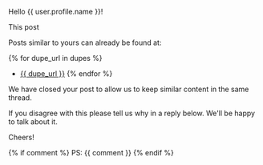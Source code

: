 
Hello {{ user.profile.name }}!

This post 

Posts similar to yours can already be found at:

{% for dupe_url in dupes %}
- [{{ dupe_url }}]({{dupe_url}})
{% endfor %}

We have closed your post to allow us to keep similar content in the same thread.

If you disagree with this please tell us why in a reply below. We'll be happy to talk about it.

Cheers!

{%  if comment %}
    PS: {{ comment }}
{%  endif %}